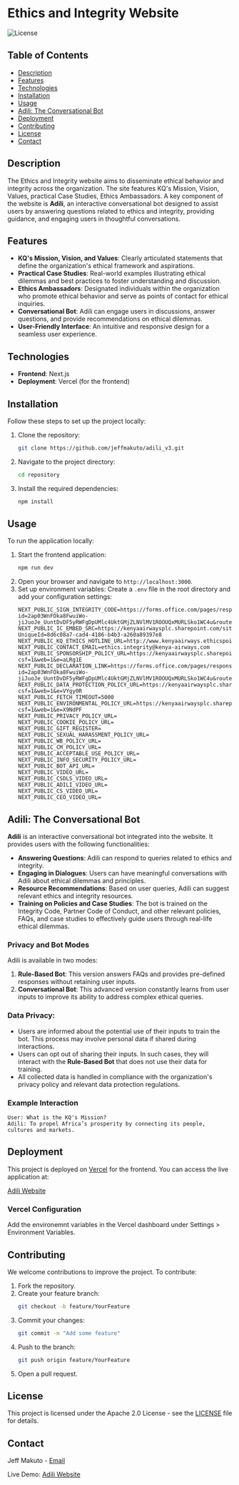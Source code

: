 # Ethics and Integrity Website

![License](https://img.shields.io/badge/license-Apache%202.0-blue.svg)

## Table of Contents
- [Description](#description)
- [Features](#features)
- [Technologies](#technologies)
- [Installation](#installation)
- [Usage](#usage)
- [Adili: The Conversational Bot](#adili-the-conversational-bot)
- [Deployment](#deployment)
- [Contributing](#contributing)
- [License](#license)
- [Contact](#contact)

## Description

The Ethics and Integrity website aims to disseminate ethical behavior and integrity across the organization. The site features KQ's Mission, Vision, Values, practical Case Studies, Ethics Ambassadors. A key component of the website is **Adili**, an interactive conversational bot designed to assist users by answering questions related to ethics and integrity, providing guidance, and engaging users in thoughtful conversations.

## Features

- **KQ's Mission, Vision, and Values**: Clearly articulated statements that define the organization's ethical framework and aspirations.
- **Practical Case Studies**: Real-world examples illustrating ethical dilemmas and best practices to foster understanding and discussion.
- **Ethics Ambassadors**: Designated individuals within the organization who promote ethical behavior and serve as points of contact for ethical inquiries.
- **Conversational Bot**: Adili can engage users in discussions, answer questions, and provide recommendations on ethical dilemmas.
- **User-Friendly Interface**: An intuitive and responsive design for a seamless user experience.

## Technologies

- **Frontend**: Next.js
- **Deployment**: Vercel (for the frontend)

## Installation

Follow these steps to set up the project locally:

1. Clone the repository:
   ```bash
   git clone https://github.com/jeffmakuto/adili_v3.git
   ```
2. Navigate to the project directory:
   ```bash
   cd repository
   ```
3. Install the required dependencies:
   ```bash
   npm install
   ```

## Usage

To run the application locally:

1. Start the frontend application:
   ```bash
   npm run dev
   ```
2. Open your browser and navigate to `http://localhost:3000`.
3. Set up environment variables:
   Create a `.env` file in the root directory and add your configuration settings:
   ```plaintext
   NEXT_PUBLIC_SIGN_INTEGRITY_CODE=https://forms.office.com/pages/responsepage.aspx?id=2ap03WnFOka8FwuiWo-jiJuoJe_UuntDvDF5yRWFgDpUMlc4UktGMjZLNVlMV1ROOUQxMURLSko1WC4u&route=shorturl
   NEXT_PUBLIC_IC_EMBED_SRC=https://kenyaairwaysplc.sharepoint.com/sites/kqdocshares/omnidocs/_layouts/15/embed.aspx?UniqueId=8d6c08a7-cad4-4186-b4b3-a260a89397e8
   NEXT_PUBLIC_KQ_ETHICS_HOTLINE_URL=http://www.kenyaairways.ethicspoint.com/
   NEXT_PUBLIC_CONTACT_EMAIL=ethics.integrity@kenya-airways.com
   NEXT_PUBLIC_SPONSORSHIP_POLICY_URL=https://kenyaairwaysplc.sharepoint.com/:b:/r/sites/kqdocshares/omnidocs/Manuals%20Library/KQ%20Policies/Sponsorship%20PolicyApproved%20by%20CEO%2020042021.pdf?csf=1&web=1&e=aLRg1E
   NEXT_PUBLIC_DECLARATION_LINK=https://forms.office.com/pages/responsepage.aspx?id=2ap03WnFOka8FwuiWo-jiJuoJe_UuntDvDF5yRWFgDpUMlc4UktGMjZLNVlMV1ROOUQxMURLSko1WC4u&route=shorturl
   NEXT_PUBLIC_DATA_PROTECTION_POLICY_URL=https://kenyaairwaysplc.sharepoint.com/:b:/r/Notices/dataprotection/DATA%20PROTECTION%20POLICY%20_Issue%201%20Revision%200.pdf?csf=1&web=1&e=VYgy0R
   NEXT_PUBLIC_FETCH_TIMEOUT=5000
   NEXT_PUBLIC_ENVIRONMENTAL_POLICY_URL=https://kenyaairwaysplc.sharepoint.com/:b:/r/sites/kqdocshares/omnidocs/Manuals%20Library/KQ%20Policies/Environmental%20Policy%20Statement%202023.pdf?csf=1&web=1&e=X9NdPF
   NEXT_PUBLIC_PRIVACY_POLICY_URL=
   NEXT_PUBLIC_COOKIE_POLICY_URL=
   NEXT_PUBLIC_GIFT_REGISTER=
   NEXT_PUBLIC_SEXUAL_HARASSMENT_POLICY_URL=
   NEXT_PUBLIC_WB_POLICY_URL=
   NEXT_PUBLIC_CM_POLICY_URL=
   NEXT_PUBLIC_ACCEPTABLE_USE_POLICY_URL=
   NEXT_PUBLIC_INFO_SECURITY_POLICY_URL=
   NEXT_PUBLIC_BOT_API_URL=
   NEXT_PUBLIC_VIDEO_URL=
   NEXT_PUBLIC_CSDLS_VIDEO_URL=
   NEXT_PUBLIC_ADILI_VIDEO_URL=
   NEXT_PUBLIC_CS_VIDEO_URL=
   NEXT_PUBLIC_CEO_VIDEO_URL=
   ```

## Adili: The Conversational Bot

**Adili** is an interactive conversational bot integrated into the website. It provides users with the following functionalities:

- **Answering Questions**: Adili can respond to queries related to ethics and integrity.
- **Engaging in Dialogues**: Users can have meaningful conversations with Adili about ethical dilemmas and principles.
- **Resource Recommendations**: Based on user queries, Adili can suggest relevant ethics and integrity resources.
- **Training on Policies and Case Studies**: The bot is trained on the Integrity Code, Partner Code of Conduct, and other relevant policies, FAQs, and case studies to effectively guide users through real-life ethical dilemmas.

### Privacy and Bot Modes
Adili is available in two modes:
1. **Rule-Based Bot**: This version answers FAQs and provides pre-defined responses without retaining user inputs.
2. **Conversational Bot**: This advanced version constantly learns from user inputs to improve its ability to address complex ethical queries.

### Data Privacy:

* Users are informed about the potential use of their inputs to train the bot. This process may involve personal data if shared during interactions.
* Users can opt out of sharing their inputs. In such cases, they will interact with the **Rule-Based Bot** that does not use their data for training.
* All collected data is handled in compliance with the organization's privacy policy and relevant data protection regulations.

### Example Interaction

```plaintext
User: What is the KQ's Mission?
Adili: To propel Africa’s prosperity by connecting its people, cultures and markets.
```

## Deployment

This project is deployed on [Vercel](https://vercel.com/) for the frontend. You can access the live application at:

[Adili Website](https://adili-v3.vercel.app/)

### Vercel Configuration

Add the environemnt variables in the Vercel dashboard under Settings > Environment Variables.

## Contributing

We welcome contributions to improve the project. To contribute:

1. Fork the repository.
2. Create your feature branch:
   ```bash
   git checkout -b feature/YourFeature
   ```
3. Commit your changes:
   ```bash
   git commit -m "Add some feature"
   ```
4. Push to the branch:
   ```bash
   git push origin feature/YourFeature
   ```
5. Open a pull request.

## License

This project is licensed under the Apache 2.0 License - see the [LICENSE](LICENSE) file for details.

## Contact

Jeff Makuto - [Email](mailto:hjeffmakuto@proton.me)

Live Demo: [Adili Website](https://adili-v3.vercel.app/)

